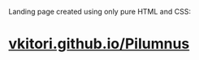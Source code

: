 Landing page created using only pure HTML and CSS:
# [vkitori.github.io/Pilumnus](https://vkitori.github.io/Pilumnus/)

